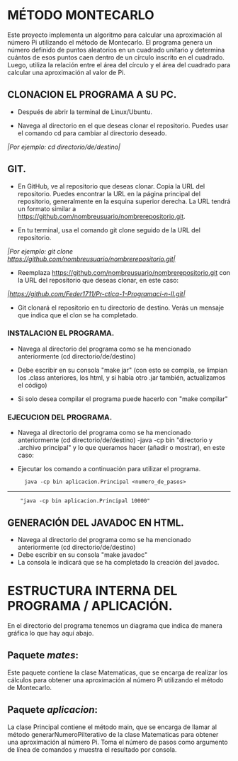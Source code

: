 # MÉTODO MONTECARLO

Este proyecto implementa un algoritmo para calcular una aproximación al número Pi utilizando el método de Montecarlo. El programa genera un número definido de puntos aleatorios en un cuadrado unitario y determina cuántos de esos puntos caen dentro de un círculo inscrito en el cuadrado. Luego, utiliza la relación entre el área del círculo y el área del cuadrado para calcular una aproximación al valor de Pi.

## CLONACION EL PROGRAMA A SU PC.

- Después de abrir la terminal de Linux/Ubuntu.

- Navega al directorio en el que deseas clonar el repositorio. Puedes usar el comando cd para cambiar al directorio deseado.

 *|Por ejemplo: cd directorio/de/destino|*

## GIT.

- En GitHub, ve al repositorio que deseas clonar. Copia la URL del repositorio. Puedes encontrar la URL en la página principal del repositorio, generalmente en la esquina superior derecha. La URL tendrá un formato similar a https://github.com/nombreusuario/nombrerepositorio.git.

- En tu terminal, usa el comando git clone seguido de la URL del repositorio. 

*|Por ejemplo: git clone https://github.com/nombreusuario/nombrerepositorio.git|*

- Reemplaza https://github.com/nombreusuario/nombrerepositorio.git con la URL del repositorio que deseas clonar, en este caso:

*|https://github.com/Feder1711/Pr-ctica-1-Programaci-n-II.git|*

- Git clonará el repositorio en tu directorio de destino. Verás un mensaje que indica que el clon se ha completado.


### INSTALACION EL PROGRAMA.

- Navega al directorio del programa como se ha mencionado anteriormente (cd directorio/de/destino)

- Debe escribir en su consola "make jar" (con esto se compila, se limpian los .class anteriores, los html, y si habia otro .jar también, actualizamos el código)

- Si solo desea compilar el programa puede hacerlo con "make compilar"


### EJECUCION DEL PROGRAMA.

- Navega al directorio del programa como se ha mencionado anteriormente (cd directorio/de/destino)
-java -cp bin "directorio y .archivo principal" y lo que queramos hacer (añadir o mostrar), en este caso:
- Ejecutar los comando a continuación para utilizar el programa.

	
		java -cp bin aplicacion.Principal <numero_de_pasos>
---------------------------------------------------------------------------------------------------------	
		"java -cp bin aplicacion.Principal 10000"


## GENERACIÓN DEL JAVADOC EN HTML.

- Navega al directorio del programa como se ha mencionado anteriormente (cd directorio/de/destino)
- Debe escribir en su consola "make javadoc"
- La consola le indicará que se ha completado la creación del javadoc.

# ESTRUCTURA INTERNA DEL PROGRAMA / APLICACIÓN.

En el directorio del programa tenemos un diagrama que indica de manera gráfica lo que hay aquí abajo.

## Paquete *mates*: 
Este paquete contiene la clase Matematicas, que se encarga de realizar los cálculos para obtener una aproximación al número Pi utilizando el método de Montecarlo.

## Paquete *aplicacion*: 
La clase Principal contiene el método main, que se encarga de llamar al método generarNumeroPiIterativo de la clase Matematicas para obtener una aproximación al número Pi. Toma el número de pasos como argumento de línea de comandos y muestra el resultado por consola.
